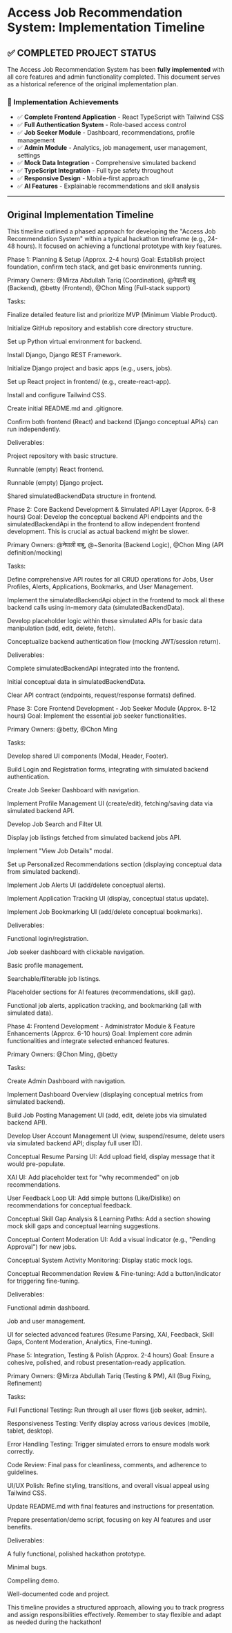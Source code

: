 # Access Job Recommendation System: Implementation Timeline

## ✅ COMPLETED PROJECT STATUS

The Access Job Recommendation System has been **fully implemented** with all core features and admin functionality completed. This document serves as a historical reference of the original implementation plan.

### 🎉 Implementation Achievements
- ✅ **Complete Frontend Application** - React TypeScript with Tailwind CSS
- ✅ **Full Authentication System** - Role-based access control
- ✅ **Job Seeker Module** - Dashboard, recommendations, profile management
- ✅ **Admin Module** - Analytics, job management, user management, settings
- ✅ **Mock Data Integration** - Comprehensive simulated backend
- ✅ **TypeScript Integration** - Full type safety throughout
- ✅ **Responsive Design** - Mobile-first approach
- ✅ **AI Features** - Explainable recommendations and skill analysis

---

## Original Implementation Timeline

This timeline outlined a phased approach for developing the "Access Job Recommendation System" within a typical hackathon timeframe (e.g., 24-48 hours). It focused on achieving a functional prototype with key features.

Phase 1: Planning & Setup (Approx. 2-4 hours)
Goal: Establish project foundation, confirm tech stack, and get basic environments running.

Primary Owners: @Mirza Abdullah Tariq (Coordination), @नेपाली बाबु (Backend), @betty (Frontend), @Chon Ming (Full-stack support)

Tasks:

Finalize detailed feature list and prioritize MVP (Minimum Viable Product).

Initialize GitHub repository and establish core directory structure.

Set up Python virtual environment for backend.

Install Django, Django REST Framework.

Initialize Django project and basic apps (e.g., users, jobs).

Set up React project in frontend/ (e.g., create-react-app).

Install and configure Tailwind CSS.

Create initial README.md and .gitignore.

Confirm both frontend (React) and backend (Django conceptual APIs) can run independently.

Deliverables:

Project repository with basic structure.

Runnable (empty) React frontend.

Runnable (empty) Django project.

Shared simulatedBackendData structure in frontend.

Phase 2: Core Backend Development & Simulated API Layer (Approx. 6-8 hours)
Goal: Develop the conceptual backend API endpoints and the simulatedBackendApi in the frontend to allow independent frontend development. This is crucial as actual backend might be slower.

Primary Owners: @नेपाली बाबु, @~Senorita (Backend Logic), @Chon Ming (API definition/mocking)

Tasks:

Define comprehensive API routes for all CRUD operations for Jobs, User Profiles, Alerts, Applications, Bookmarks, and User Management.

Implement the simulatedBackendApi object in the frontend to mock all these backend calls using in-memory data (simulatedBackendData).

Develop placeholder logic within these simulated APIs for basic data manipulation (add, edit, delete, fetch).

Conceptualize backend authentication flow (mocking JWT/session return).

Deliverables:

Complete simulatedBackendApi integrated into the frontend.

Initial conceptual data in simulatedBackendData.

Clear API contract (endpoints, request/response formats) defined.

Phase 3: Core Frontend Development - Job Seeker Module (Approx. 8-12 hours)
Goal: Implement the essential job seeker functionalities.

Primary Owners: @betty, @Chon Ming

Tasks:

Develop shared UI components (Modal, Header, Footer).

Build Login and Registration forms, integrating with simulated backend authentication.

Create Job Seeker Dashboard with navigation.

Implement Profile Management UI (create/edit), fetching/saving data via simulated backend API.

Develop Job Search and Filter UI.

Display job listings fetched from simulated backend jobs API.

Implement "View Job Details" modal.

Set up Personalized Recommendations section (displaying conceptual data from simulated backend).

Implement Job Alerts UI (add/delete conceptual alerts).

Implement Application Tracking UI (display, conceptual status update).

Implement Job Bookmarking UI (add/delete conceptual bookmarks).

Deliverables:

Functional login/registration.

Job seeker dashboard with clickable navigation.

Basic profile management.

Searchable/filterable job listings.

Placeholder sections for AI features (recommendations, skill gap).

Functional job alerts, application tracking, and bookmarking (all with simulated data).

Phase 4: Frontend Development - Administrator Module & Feature Enhancements (Approx. 6-10 hours)
Goal: Implement core admin functionalities and integrate selected enhanced features.

Primary Owners: @Chon Ming, @betty

Tasks:

Create Admin Dashboard with navigation.

Implement Dashboard Overview (displaying conceptual metrics from simulated backend).

Build Job Posting Management UI (add, edit, delete jobs via simulated backend API).

Develop User Account Management UI (view, suspend/resume, delete users via simulated backend API; display full user ID).

Conceptual Resume Parsing UI: Add upload field, display message that it would pre-populate.

XAI UI: Add placeholder text for "why recommended" on job recommendations.

User Feedback Loop UI: Add simple buttons (Like/Dislike) on recommendations for conceptual feedback.

Conceptual Skill Gap Analysis & Learning Paths: Add a section showing mock skill gaps and conceptual learning suggestions.

Conceptual Content Moderation UI: Add a visual indicator (e.g., "Pending Approval") for new jobs.

Conceptual System Activity Monitoring: Display static mock logs.

Conceptual Recommendation Review & Fine-tuning: Add a button/indicator for triggering fine-tuning.

Deliverables:

Functional admin dashboard.

Job and user management.

UI for selected advanced features (Resume Parsing, XAI, Feedback, Skill Gaps, Content Moderation, Analytics, Fine-tuning).

Phase 5: Integration, Testing & Polish (Approx. 2-4 hours)
Goal: Ensure a cohesive, polished, and robust presentation-ready application.

Primary Owners: @Mirza Abdullah Tariq (Testing & PM), All (Bug Fixing, Refinement)

Tasks:

Full Functional Testing: Run through all user flows (job seeker, admin).

Responsiveness Testing: Verify display across various devices (mobile, tablet, desktop).

Error Handling Testing: Trigger simulated errors to ensure modals work correctly.

Code Review: Final pass for cleanliness, comments, and adherence to guidelines.

UI/UX Polish: Refine styling, transitions, and overall visual appeal using Tailwind CSS.

Update README.md with final features and instructions for presentation.

Prepare presentation/demo script, focusing on key AI features and user benefits.

Deliverables:

A fully functional, polished hackathon prototype.

Minimal bugs.

Compelling demo.

Well-documented code and project.

This timeline provides a structured approach, allowing you to track progress and assign responsibilities effectively. Remember to stay flexible and adapt as needed during the hackathon!